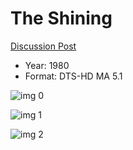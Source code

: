 # The Shining

[Discussion Post](https://www.avsforum.com/threads/bass-eq-for-filtered-movies.2995212/post-56885506)

* Year: 1980
* Format: DTS-HD MA 5.1

![img 0](https://i.imgur.com/CyNnz9v.jpg)

![img 1](https://i.imgur.com/goFd5m6.png)

![img 2](https://i.imgur.com/7YtkcCz.jpg)

